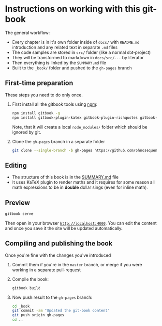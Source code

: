 # Instructions on working with this git-book

The general workflow:

- Every chapter is in it's own folder inside of `docs/` with `README.md` introduction and any related text in separate `.md` files
- The code samples are stored in `src/` folder (like a normal sbt-project)
- They will be transformed to markdown in `docs/src/...` by literator
- Then everything is linked by the `SUMMARY.md` file
- Built to the `_book/` folder and pushed to the `gh-pages` branch


## First-time preparation

These steps you need to do only once.

1. First install all the gitbook tools using [npm](https://github.com/npm/npm):

    ```bash
    npm install gitbook -g
    npm install gitbook-plugin-katex gitbook-plugin-richquotes gitbook-plugin-share
    ```

    Note, that it will create a local `node_modules/` folder which should be ignored by git.

1. Clone the `gh-pages` branch in a separate folder

    ```bash
    git clone --single-branch -b gh-pages https://github.com/ohnosequences/scala-guide.git _book
    ```


## Editing

* The structure of this book is in the [SUMMARY.md](SUMMARY.md) file
* It uses KaTeX plugin to render maths and it requires for some reason all math expressions to be in **double** dollar sings (even for inline math).


## Preview

```bash
gitbook serve
```

Then open in your browser [`http://localhost:4000`](http://localhost:4000). 
You can edit the content and once you save it the site will be updated automatically.


## Compiling and publishing the book

Once you're fine with the changes you've introduced 

1. Commit them if you're in the `master` branch, or merge if you were working in a separate pull-request

1. Compile the book:

    ```bash
    gitbook build
    ```

1. Now push result to the `gh-pages` branch:

    ```bash
    cd _book
    git commit -am "Updated the git-book content"
    git push origin gh-pages
    cd ..
    ```
